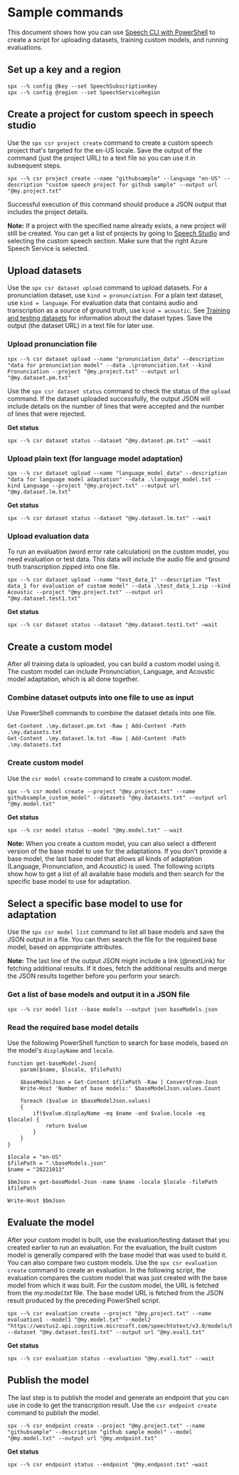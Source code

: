 # Sample commands

This document shows how you can use [Speech CLI with PowerShell](https://learn.microsoft.com/azure/cognitive-services/Speech-Service/spx-basics?tabs=windowsinstall%2Cpowershell#create-a-resource-configuration) to create a script for uploading datasets, training custom models, and running evaluations.

## Set up a key and a region
```
spx --% config @key --set SpeechSubscriptionKey
spx --% config @region --set SpeechServiceRegion
```

## Create a project for custom speech in speech studio

Use the `spx csr project create` command to create a custom speech project that's targeted for the en-US locale. Save the output of the command (just the project URL) to a text file so you can use it in subsequent steps.

```
spx --% csr project create --name "githubsample" --language "en-US" --description "custom speech project for github sample" --output url "@my.project.txt"
```

Successful execution of this command should produce a JSON output that includes the project details.

**Note:** If a project with the specified name already exists, a new project will still be created. You can get a list of projects by going to [Speech Studio](https://speech.microsoft.com/portal) and selecting the custom speech section. Make sure that the right Azure Speech Service is selected.

## Upload datasets

Use the `spx csr dataset upload` command to upload datasets. For a pronunciation dataset, use `kind = pronunciation`. For a plain text dataset, use `kind = language`. For evaluation data that contains audio and transcription as a source of ground truth, use `kind = acoustic`. See [Training and testing datasets](https://learn.microsoft.com/azure/cognitive-services/speech-service/how-to-custom-speech-test-and-train) for information about the dataset types. Save the output (the dataset URL) in a text file for later use.

### Upload pronunciation file

```
spx --% csr dataset upload --name "pronunciation_data" --description "data for pronunciation model" --data .\pronunciation.txt --kind Pronunciation --project "@my.project.txt" --output url "@my.dataset.pm.txt"
```

Use the `spx csr dataset status` command to check the status of the `upload` command. If the dataset uploaded successfully, the output JSON will include details on the number of lines that were accepted and the number of lines that were rejected.

**Get status**

``` 
spx --% csr dataset status --dataset "@my.dataset.pm.txt" -–wait
```

### Upload plain text (for language model adaptation)

```
spx --% csr dataset upload --name "language_model_data" --description "data for language model adaptation" --data .\language_model.txt --kind Language --project "@my.project.txt" --output url "@my.dataset.lm.txt"
```

**Get status**
```
spx --% csr dataset status --dataset "@my.dataset.lm.txt" --wait
```

### Upload evaluation data

To run an evaluation (word error rate calculation) on the custom model, you need evaluation or test data. This data will include the audio file and ground truth transcription zipped into one file.

```
spx --% csr dataset upload --name "test_data_1" --description "Test data_1 for evaluation of custom model" --data .\test_data_1.zip --kind Acoustic --project "@my.project.txt" --output url "@my.dataset.test1.txt"
```

**Get status**

```
spx --% csr dataset status --dataset "@my.dataset.test1.txt" –wait
```

## Create a custom model

After all training data is uploaded, you can build a custom model using it. The custom model can include Pronunciation, Language, and Acoustic model adaptation, which is all done together.

### Combine dataset outputs into one file to use as input

Use PowerShell commands to combine the dataset details into one file.

```
Get-Content .\my.dataset.pm.txt -Raw | Add-Content -Path .\my.datasets.txt
Get-Content .\my.dataset.lm.txt -Raw | Add-Content -Path .\my.datasets.txt
```

### Create custom model

Use the `csr model create` command to create a custom model.

```
spx --% csr model create --project "@my.project.txt" --name githubsample_custom_model" --datasets "@my.datasets.txt" --output url "@my.model.txt"
```

**Get status**

```
spx --% csr model status --model "@my.model.txt" --wait
```

**Note:** When you create a custom model, you can also select a different version of the base model to use for the adaptations. If you don't provide a base model, the last base model that allows all kinds of adaptation (Language, Pronunciation, and Acoustic) is used. The following scripts show how to get a list of all available base models and then search for the specific base model to use for adaptation.

## Select a specific base model to use for adaptation

Use the `spx csr model list` command to list all base models and save the JSON output in a file. You can then search the file for the required base model, based on appropriate attributes.

**Note:** The last line of the output JSON might include a link  (@nextLink) for fetching additional results. If it does, fetch the additional results and merge the JSON results together before you perform your search.

### Get a list of base models and output it in a JSON file

```
spx --% csr model list --base models --output json baseModels.json
```

### Read the required base model details

Use the following PowerShell function to search for base models, based on the model's `displayName` and `locale`.

```
function get-baseModel-Json{
    param($name, $locale, $filePath)

    $baseModelJson = Get-Content $filePath -Raw | ConvertFrom-Json
    Write-Host 'Number of base models:' $baseModelJson.values.Count

    foreach ($value in $baseModelJson.values)
    {
        if($value.displayName -eq $name -and $value.locale -eq $locale) {
            return $value
        }
    }
}

$locale = "en-US"
$filePath = ".\baseModels.json"
$name = "20221013"

$bmJson = get-baseModel-Json -name $name -locale $locale -filePath $filePath

Write-Host $bmJson
```

## Evaluate the model

After your custom model is built, use the evaluation/testing dataset that you created earlier to run an evaluation. For the evaluation, the built custom model is generally compared with the base model that was used to build it. You can also compare two custom models. Use the `spx csr evaluation create` command to create an evaluation. In the following script, the evaluation compares the custom model that was just created with the base model from which it was built. For the custom model, the URL is fetched from the *my.model.txt* file. The base model URL is fetched from the JSON result produced by the preceding PowerShell script.

```
spx --% csr evaluation create --project "@my.project.txt" --name evaluation1 --model1 "@my.model.txt" --model2 "https://westus2.api.cognitive.microsoft.com/speechtotext/v3.0/models/base/modelGuidHere" --dataset "@my.dataset.test1.txt" --output url "@my.eval1.txt"
```

**Get status**

```
spx --% csr evaluation status --evaluation "@my.eval1.txt" --wait
```

## Publish the model

The last step is to publish the model and generate an endpoint that you can use in code to get the transcription result. Use the `csr endpoint create` command to publish the model.

```
spx --% csr endpoint create --project "@my.project.txt" --name "githubsample" --description "github sample model" --model "@my.model.txt" --output url "@my.endpoint.txt"
```

**Get status**

```
spx --% csr endpoint status --endpoint "@my.endpoint.txt" –wait
```
